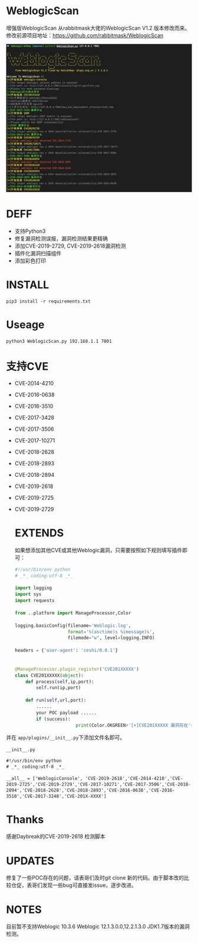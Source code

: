# WeblogicScan

增强版WeblogicScan 从rabbitmask大佬的WeblogicScan V1.2 版本修改而来。 修改前源项目地址：https://github.com/rabbitmask/WeblogicScan

![weblogicscan](weblogicscan.png)

# DEFF

* 支持Python3
* 修复漏洞检测误报，漏洞检测结果更精确
* 添加CVE-2019-2729, CVE-2019-2618漏洞检测
* 插件化漏洞扫描组件
* 添加彩色打印

# INSTALL

```
pip3 install -r requirements.txt
```

# Useage

```
python3 WeblogicScan.py 192.168.1.1 7001
```

# 支持CVE

* CVE-2014-4210

* CVE-2016-0638

* CVE-2016-3510

* CVE-2017-3428

* CVE-2017-3506

* CVE-2017-10271

* CVE-2018-2628

* CVE-2018-2893

* CVE-2018-2894

* CVE-2019-2618

* CVE-2019-2725

* CVE-2019-2729

  

  # EXTENDS

  如果想添加其他CVE或其他Weblogic漏洞，只需要按照如下规则填写插件即可：

  ```python
  #!/usr/bin/env python
  # _*_ coding:utf-8 _*_
  
  import logging
  import sys
  import requests
  
  from ..platform import ManageProcessor,Color
  
  logging.basicConfig(filename='Weblogic.log',
                      format='%(asctime)s %(message)s',
                      filemode="w", level=logging.INFO)
  
  headers = {'user-agent': 'ceshi/0.0.1'}
  
  
  @ManageProcessor.plugin_register('CVE201XXXXX')
  class CVE201XXXXX(object):
      def process(self,ip,port):
          self.run(ip,port)
  
      def run(self,url,port):
          ......
          your POC payload ......
          if (success):
  						 print(Color.OKGREEN+'[+]CVE201XXXXX 漏洞存在'+Color.ENDC)
  ```

  

并在 `app/plugins/__init__.py`下添加文件名即可。

`__init__.py`

```
#!/usr/bin/env python
# _*_ coding:utf-8 _*_

__all__ = ['WeblogicConsole', 'CVE-2019-2618','CVE-2014-4210','CVE-2019-2725','CVE-2019-2729','CVE-2017-10271','CVE-2017-3506','CVE-2018-2894','CVE-2018-2628','CVE-2018-2893','CVE-2016-0638','CVE-2016-3510','CVE-2017-3248','CVE-201X-XXXX']
```



# Thanks

感谢Daybreak的CVE-2019-2618 检测脚本

# UPDATES

修复了一些POC存在的问题，请表哥们及时git clone 新的代码。由于脚本改的比较仓促，表哥们发现一些bug可直接发issue，逐步改进。

# NOTES

目前暂不支持Weblogic 10.3.6   Weblogic 12.1.3.0.0,12.2.1.3.0  JDK1.7版本的漏洞检测。